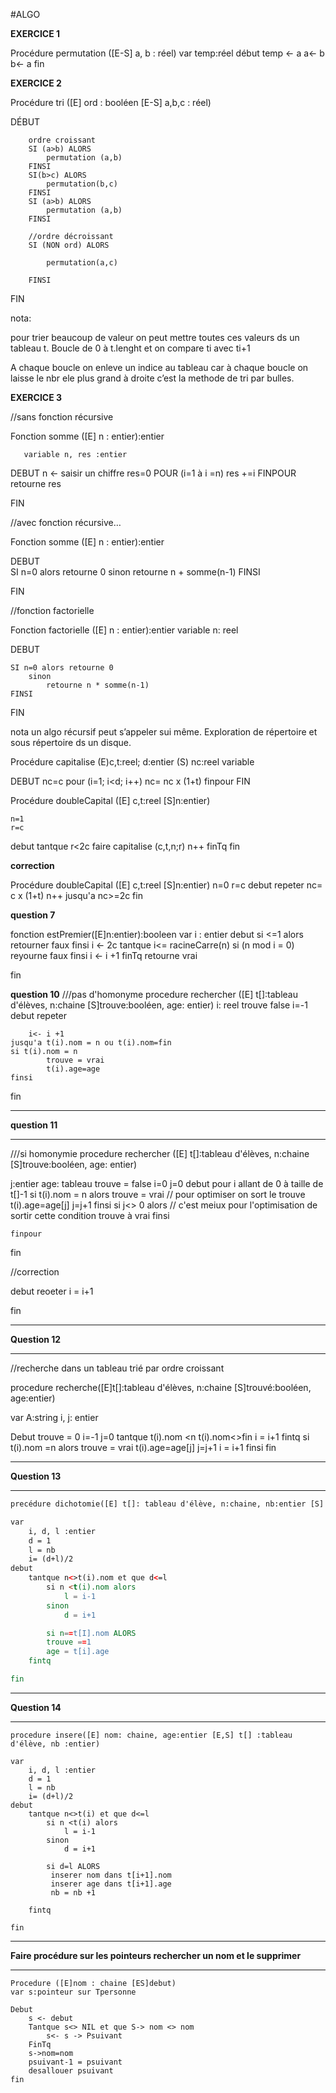 #ALGO 

**EXERCICE 1**

Procédure permutation ([E-S] a, b : réel)
	var temp:réel
	début
		temp ← a
		a← b
		b<- a
	fin

**EXERCICE 2**

Procédure  tri ([E] ord : booléen [E-S] a,b,c : réel)

DÉBUT
	
		ordre croissant
		SI (a>b) ALORS
			permutation (a,b)
		FINSI
		SI(b>c) ALORS
			permutation(b,c)
		FINSI
		SI (a>b) ALORS
			permutation (a,b)
		FINSI

		//ordre décroissant
		SI (NON ord) ALORS

			permutation(a,c)
	
		FINSI	
FIN

nota:
 
pour trier beaucoup de valeur on peut mettre toutes ces valeurs ds un tableau t.
Boucle de 0 à t.lenght
et on compare ti avec ti+1






A chaque boucle on enleve un indice au tableau car à chaque boucle on laisse le nbr ele plus grand à droite
c’est la methode de tri par bulles.


**EXERCICE 3**

//sans fonction récursive

Fonction somme ([E] n : entier):entier

       variable n, res :entier
DEBUT
       n ← saisir un chiffre 
       res=0
       POUR (i=1 à i =n)
           res +=i
       FINPOUR
       retourne res
       
FIN


//avec fonction récursive…

Fonction somme ([E] n : entier):entier

      
DEBUT	
	SI n=0 alors retourne 0
		sinon 
			retourne n + somme(n-1)
	FINSI
       
FIN





//fonction factorielle

Fonction factorielle ([E] n : entier):entier
	variable n: reel
	
DEBUT
	
	SI n=0 alors retourne 0
		sinon 
			retourne n * somme(n-1)
	FINSI

FIN


nota
un algo récursif peut s’appeler sui même.
Exploration de répertoire et sous répertoire ds un disque.







Procédure capitalise (E)c,t:reel; d:entier (S) nc:reel
 variable 

DEBUT
	nc=c
	pour (i=1; i<d; i++)
		nc= nc x (1+t)
	finpour
FIN





Procédure doubleCapital ([E] c,t:reel [S]n:entier) 

	n=1
	r=c
debut
	tantque r<2c faire
		capitalise (c,t,n;r)
		n++
	finTq
fin

**correction**


Procédure doubleCapital ([E] c,t:reel [S]n:entier) 
	n=0
	r=c
debut
	repeter
		nc= c x (1+t)
		n++
	jusqu'a nc>=2c
fin


**question 7**

fonction estPremier([E]n:entier):booleen
var i : entier
debut
	si <=1 alors retourner faux finsi
	i <- 2c
	tantque i<= racineCarre(n)
		si (n mod i = 0) reyourne faux finsi
		i <- i +1
	finTq
	retourne vrai

fin

**question 10**
///pas d'homonyme
procedure rechercher ([E] t[]:tableau d'élèves, n:chaine [S]trouve:booléen, age: entier)
i: reel
trouve false
i=-1
debut
	repeter

		i<- i +1
	jusqu'a t(i).nom = n ou t(i).nom=fin
	si t(i).nom = n
			trouve = vrai
			t(i).age=age
	finsi
fin

*****************
**question 11**
*****************


///si homonymie
procedure rechercher ([E] t[]:tableau d'élèves, n:chaine [S]trouve:booléen, age: entier)

j:entier
age: tableau
trouve = false
i=0
j=0
debut
	pour i allant de 0 à taille de t[]-1
		si t(i).nom = n alors
			trouve = vrai   // pour optimiser on sort le trouve 
			t(i).age=age[j]
			j=j+1
		finsi
		si j<> 0 alors  // c'est meiux pour l'optimisation de sortir cette condition
			trouve à vrai
		finsi
	
	finpour
fin

//correction

debut
	reoeter 
		i = i+1

fin





*****************
**Question 12**
*****************


//recherche dans un tableau trié par ordre croissant

procedure recherche([E]t[]:tableau d'élèves, n:chaine [S]trouvé:booléen, age:entier)

var A:string
i, j: entier

Debut
trouve = 0
i=-1
j=0
	tantque  t(i).nom <n  t(i).nom<>fin
		i = i+1
	fintq
	si t(i).nom =n alors
			trouve = vrai
			t(i).age=age[j]
			j=j+1
			i = i+1
		finsi
fin



*****************
**Question 13**
****************
```html
precédure dichotomie([E] t[]: tableau d'élève, n:chaine, nb:entier [S] trouvé: booléen, age:entier)

var
	i, d, l :entier
	d = 1
	l = nb
	i= (d+l)/2
debut
	tantque n<>t(i).nom et que d<=l
		si n <t(i).nom alors
			l = i-1
		sinon
			d = i+1

		si n==t[I].nom ALORS
		trouve ==1
		age = t[i].age
	fintq

fin

```
********************
**Question 14**
********************
```
procedure insere([E] nom: chaine, age:entier [E,S] t[] :tableau d'élève, nb :entier)

var
	i, d, l :entier
	d = 1
	l = nb
	i= (d+l)/2
debut
	tantque n<>t(i) et que d<=l
		si n <t(i) alors
			l = i-1
		sinon
			d = i+1

		si d=l ALORS
		 inserer nom dans t[i+1].nom
		 inserer age dans t[i+1].age
		 nb = nb +1
		
	fintq

fin

```

***************************************
**Faire procédure sur les pointeurs rechercher un nom et le supprimer**
*************************

```
Procedure ([E]nom : chaine [ES]debut)
var s:pointeur sur Tpersonne

Debut
    s <- debut
    Tantque s<> NIL et que S-> nom <> nom
        s<- s -> Psuivant
    FinTq
    s->nom=nom
    psuivant-1 = psuivant
    desallouer psuivant
fin

```





